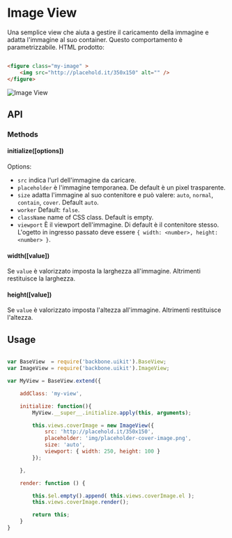Image View
=============

Una semplice view che aiuta a gestire il caricamento della immagine e adatta l'immagine al suo container. Questo comportamento è parametrizzabile.
HTML prodotto:

```html

<figure class="my-image" >
	<img src="http://placehold.it/350x150" alt="" />
</figure>

```

![Image View](img/ImageView.png)


## API

### Methods

#### initialize([options])


Options:

- `src` indica l'url dell'immagine da caricare.
- `placeholder` è l'immagine temporanea. De default è un pixel trasparente.
- `size` adatta l'immagine al suo contenitore e può valere: `auto`, `normal`, `contain`, `cover`. Default `auto`.
- `worker` Default: `false`.
- `className` name of CSS class. Default is empty.
- `viewport` È il viewport dell'immagine. Di default è il contenitore stesso. L'ogetto in ingresso passato deve essere `{ width: <number>, height: <number> }`.

#### width([value])
Se `value` è valorizzato imposta la larghezza all'immagine. Altrimenti restituisce la larghezza.

#### height([value])
Se `value` è valorizzato imposta l'altezza all'immagine. Altrimenti restituisce l'altezza.


## Usage

```javascript

var BaseView  = require('backbone.uikit').BaseView;
var ImageView = require('backbone.uikit').ImageView;

var MyView = BaseView.extend({

	addClass: 'my-view',

	initialize: function(){
		MyView.__super__.initialize.apply(this, arguments);

		this.views.coverImage = new ImageView({
			src: 'http://placehold.it/350x150',
			placeholder: 'img/placeholder-cover-image.png',
			size: 'auto',
			viewport: { width: 250, height: 100 }
		});

	},

	render: function () {

		this.$el.empty().append( this.views.coverImage.el );
		this.views.coverImage.render();

		return this;
	}
}

```
